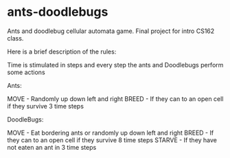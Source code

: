 ants-doodlebugs
===============

Ants and doodlebug cellular automata game. Final project for intro CS162 class.


Here is a brief description of the rules:

Time is stimulated in steps and every step the ants and Doodlebugs perform some actions

Ants:

MOVE - Randomly up down left and right
BREED - If they can to an open cell if they survive 3 time steps

DoodleBugs:

MOVE - Eat bordering ants or randomly up down left and right
BREED - If they can to an open cell if they survive 8 time steps
STARVE - If they have not eaten an ant in 3 time steps
